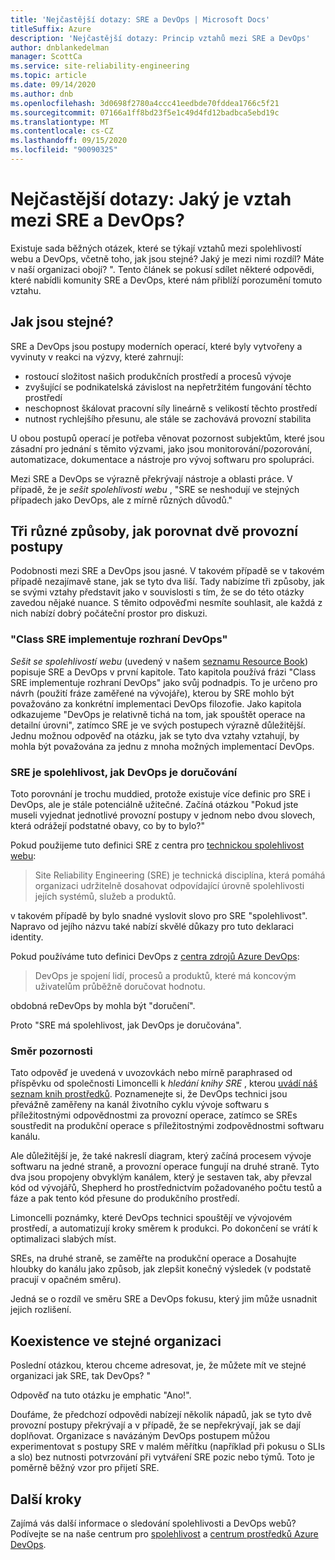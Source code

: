 ```yaml
---
title: 'Nejčastější dotazy: SRE a DevOps | Microsoft Docs'
titleSuffix: Azure
description: 'Nejčastější dotazy: Princip vztahů mezi SRE a DevOps'
author: dnblankedelman
manager: ScottCa
ms.service: site-reliability-engineering
ms.topic: article
ms.date: 09/14/2020
ms.author: dnb
ms.openlocfilehash: 3d0698f2780a4ccc41eedbde70fddea1766c5f21
ms.sourcegitcommit: 07166a1ff8bd23f5e1c49d4fd12badbca5ebd19c
ms.translationtype: MT
ms.contentlocale: cs-CZ
ms.lasthandoff: 09/15/2020
ms.locfileid: "90090325"
---
```

# <a name="frequently-asked-questions-whats-the-relationship-between-sre-and-devops"></a>Nejčastější dotazy: Jaký je vztah mezi SRE a DevOps?

Existuje sada běžných otázek, které se týkají vztahů mezi spolehlivostí webu a DevOps, včetně toho, jak jsou stejné? Jaký je mezi nimi rozdíl? Máte v naší organizaci obojí? ". Tento článek se pokusí sdílet některé odpovědi, které nabídli komunity SRE a DevOps, které nám přiblíží porozumění tomuto vztahu.

## <a name="how-are-they-the-same"></a>Jak jsou stejné?

SRE a DevOps jsou postupy moderních operací, které byly vytvořeny a vyvinuty v reakci na výzvy, které zahrnují:

- rostoucí složitost našich produkčních prostředí a procesů vývoje
- zvyšující se podnikatelská závislost na nepřetržitém fungování těchto prostředí
- neschopnost škálovat pracovní síly lineárně s velikostí těchto prostředí
- nutnost rychlejšího přesunu, ale stále se zachovává provozní stabilita

U obou postupů operací je potřeba věnovat pozornost subjektům, které jsou zásadní pro jednání s těmito výzvami, jako jsou monitorování/pozorování, automatizace, dokumentace a nástroje pro vývoj softwaru pro spolupráci.

Mezi SRE a DevOps se výrazně překrývají nástroje a oblasti práce. V případě, že je _sešit spolehlivosti webu_ , "SRE se neshodují ve stejných případech jako DevOps, ale z mírně různých důvodů."

## <a name="three-different-ways-to-compare-the-two-operations-practices"></a>Tři různé způsoby, jak porovnat dvě provozní postupy

Podobnosti mezi SRE a DevOps jsou jasné. V takovém případě se v takovém případě nezajímavě stane, jak se tyto dva liší. Tady nabízíme tři způsoby, jak se svými vztahy představit jako v souvislosti s tím, že se do této otázky zavedou nějaké nuance. S těmito odpověďmi nesmíte souhlasit, ale každá z nich nabízí dobrý počáteční prostor pro diskuzi.

### <a name="class-sre-implements-interface-devops"></a>"Class SRE implementuje rozhraní DevOps"

_Sešit se spolehlivostí webu_ (uvedený v našem [seznamu Resource Book](../resources/books.md)) popisuje SRE a DevOps v první kapitole. Tato kapitola používá frázi "Class SRE implementuje rozhraní DevOps" jako svůj podnadpis. To je určeno pro návrh (použití fráze zaměřené na vývojáře), kterou by SRE mohlo být považováno za konkrétní implementaci DevOps filozofie. Jako kapitola odkazujeme "DevOps je relativně tichá na tom, jak spouštět operace na detailní úrovni", zatímco SRE je ve svých postupech výrazně důležitější. Jednu možnou odpověď na otázku, jak se tyto dva vztahy vztahují, by mohla být považována za jednu z mnoha možných implementací DevOps.

### <a name="sre-is-to-reliability-as-devops-is-to-delivery"></a>SRE je spolehlivost, jak DevOps je doručování

Toto porovnání je trochu muddied, protože existuje více definic pro SRE i DevOps, ale je stále potenciálně užitečné. Začíná otázkou "Pokud jste museli vyjednat jednotlivé provozní postupy v jednom nebo dvou slovech, která odrážejí podstatné obavy, co by to bylo?"

Pokud použijeme tuto definici SRE z centra pro [technickou spolehlivost webu](../index.yml):

> Site Reliability Engineering (SRE) je technická disciplína, která pomáhá organizaci udržitelně dosahovat odpovídající úrovně spolehlivosti jejích systémů, služeb a produktů.

v takovém případě by bylo snadné vyslovit slovo pro SRE "spolehlivost". Napravo od jejího názvu také nabízí skvělé důkazy pro tuto deklaraci identity.

Pokud používáme tuto definici DevOps z [centra zdrojů Azure DevOps](https://docs.microsoft.com/azure/devops/learn/):

> DevOps je spojení lidí, procesů a produktů, které má koncovým uživatelům průběžně doručovat hodnotu.

obdobná reDevOps by mohla být "doručení".

Proto "SRE má spolehlivost, jak DevOps je doručována".

### <a name="direction-of-attention"></a>Směr pozornosti

Tato odpověď je uvedená v uvozovkách nebo mírně paraphrased od příspěvku od společnosti Limoncelli k _hledání knihy SRE_ , kterou [uvádí náš seznam knih prostředků](../resources/books.md). Poznamenejte si, že DevOps technici jsou převážně zaměřeny na kanál životního cyklu vývoje softwaru s příležitostnými odpovědnostmi za provozní operace, zatímco se SREs soustředit na produkční operace s příležitostnými zodpovědnostmi softwaru kanálu.

Ale důležitější je, že také nakreslí diagram, který začíná procesem vývoje softwaru na jedné straně, a provozní operace fungují na druhé straně. Tyto dva jsou propojeny obvyklým kanálem, který je sestaven tak, aby převzal kód od vývojářů, Shepherd ho prostřednictvím požadovaného počtu testů a fáze a pak tento kód přesune do produkčního prostředí.

Limoncelli poznámky, které DevOps technici spouštějí ve vývojovém prostředí, a automatizují kroky směrem k produkci. Po dokončení se vrátí k optimalizaci slabých míst.

SREs, na druhé straně, se zaměřte na produkční operace a Dosahujte hloubky do kanálu jako způsob, jak zlepšit konečný výsledek (v podstatě pracují v opačném směru).

Jedná se o rozdíl ve směru SRE a DevOps fokusu, který jim může usnadnit jejich rozlišení.

## <a name="coexistence-in-the-same-organization"></a>Koexistence ve stejné organizaci

Poslední otázkou, kterou chceme adresovat, je, že můžete mít ve stejné organizaci jak SRE, tak DevOps? "

Odpověď na tuto otázku je emphatic "Ano!".

Doufáme, že předchozí odpovědi nabízejí několik nápadů, jak se tyto dvě provozní postupy překrývají a v případě, že se nepřekrývají, jak se dají doplňovat. Organizace s navázáným DevOps postupem můžou experimentovat s postupy SRE v malém měřítku (například při pokusu o SLIs a slo) bez nutnosti potvrzování při vytváření SRE pozic nebo týmů. Toto je poměrně běžný vzor pro přijetí SRE.

## <a name="next-steps"></a>Další kroky

Zajímá vás další informace o sledování spolehlivosti a DevOps webů? Podívejte se na naše centrum pro [spolehlivost](../index.yml) a [centrum prostředků Azure DevOps](https://docs.microsoft.com/azure/devops/learn/).
